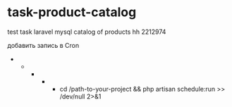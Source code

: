 # task-product-catalog
test task laravel mysql catalog of products hh 2212974

добавить запись в Cron
* * * * * cd /path-to-your-project && php artisan schedule:run >> /dev/null 2>&1

